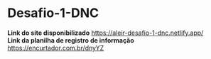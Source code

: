 # Desafio-1-DNC

**Link do site disponibilizado** https://aleir-desafio-1-dnc.netlify.app/  
**Link da planilha de registro de informação** https://encurtador.com.br/dnyYZ
